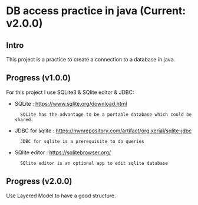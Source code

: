 # DB access practice in java (Current: v2.0.0)

## Intro
This project is a practice to create a connection to a database in java.

## Progress (v1.0.0)
For this project I use SQLite3 & SQlite editor & JDBC:
* SQLite : https://www.sqlite.org/download.html

        SQLite has the advantage to be a portable database which could be shared.

* JDBC for sqlite : https://mvnrepository.com/artifact/org.xerial/sqlite-jdbc

        JDBC for sqlite is a prerequisite to do queries

* SQlite editor : https://sqlitebrowser.org/

        SQlite editor is an optional app to edit sqlite database


## Progress (v2.0.0)
Use Layered Model to have a good structure.